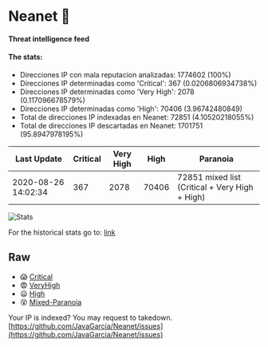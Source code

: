 # Neanet :hocho:
#### Threat intelligence feed
#### The stats:

- Direcciones IP con mala reputacion analizadas: 1774602 (100%)
- Direcciones IP determinadas como 'Critical':  367 (0.0206806934738%)
- Direcciones IP determinadas como 'Very High':  2078 (0.117096678579%)
- Direcciones IP determinadas como 'High':  70406 (3.96742480849)
- Total de direcciones IP indexadas en Neanet:  72851 (4.10520218055%)
- Total de direcciones IP descartadas en Neanet:  1701751 (95.8947978195%)

| Last Update | Critical | Very High | High | Paranoia |
| --- | --- | --- | --- | --- |
| 2020-08-26 14:02:34 | 367 | 2078 | 70406 | 72851 mixed list (Critical + Very High + High)|

![Stats](https://docs.google.com/spreadsheets/d/e/2PACX-1vSnaNMIXVabIpDJjufMlzH7poXnshF3mgd8Is1g9ytUEzVsP5my4Trn8f-xkoLLQ38xpL3HtmUexLo6/pubchart?oid=501124687&format=image)

For the historical stats go to: [link](/stats.csv)
## Raw
- :scream: [Critical](https://raw.githubusercontent.com/JavaGarcia/Neanet/master/blacklists/neanet_critical.txt)
- :fearful: [VeryHigh](https://raw.githubusercontent.com/JavaGarcia/Neanet/master/blacklists/neanet_veryHigh.txtt)
- :frowning: [High](https://raw.githubusercontent.com/JavaGarcia/Neanet/master/blacklists/neanet_high.txt)
- :dizzy_face: [Mixed-Paranoia](https://raw.githubusercontent.com/JavaGarcia/Neanet/master/blacklists/neanet_all.txt)


Your IP is indexed? You may request to takedown. [https://github.com/JavaGarcia/Neanet/issues](https://github.com/JavaGarcia/Neanet/issues)













































































































































































































































































































































































































































































